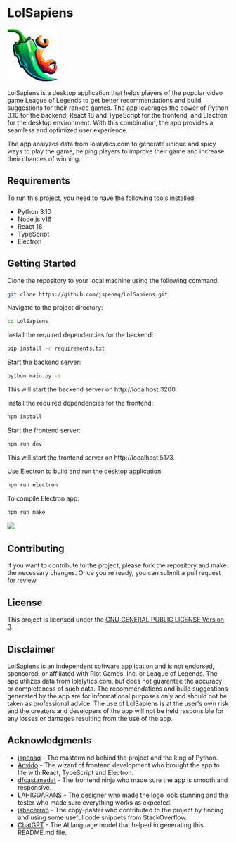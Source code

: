 # LolSapiens

<img src="https://raw.githubusercontent.com/jspenaq/LolSapiens/main/frontend/public/logo_1.png" height="120" /> 

LolSapiens is a desktop application that helps players of the popular video game League of Legends to get better recommendations and build suggestions for their ranked games. The app leverages the power of Python 3.10 for the backend, React 18 and TypeScript for the frontend, and Electron for the desktop environment. With this combination, the app provides a seamless and optimized user experience.

The app analyzes data from lolalytics.com to generate unique and spicy ways to play the game, helping players to improve their game and increase their chances of winning.

## Requirements

To run this project, you need to have the following tools installed:

- Python 3.10
- Node.js v16
- React 18
- TypeScript
- Electron

## Getting Started

Clone the repository to your local machine using the following command:

```bash
git clone https://github.com/jspenaq/LolSapiens.git
```

Navigate to the project directory:
```bash
cd LolSapiens
```

Install the required dependencies for the backend:
```bash
pip install -r requirements.txt
```

Start the backend server:

```bash
python main.py -s
```

This will start the backend server on http://localhost:3200.

Install the required dependencies for the frontend:
```bash
npm install
```

Start the frontend server:

```bash
npm run dev
```

This will start the frontend server on http://localhost:5173.

Use Electron to build and run the desktop application:

```bash
npm run electron
```

To compile Electron app:

```bash
npm run make
```

<img src="https://user-images.githubusercontent.com/36420972/218279770-1ccaa9ae-7372-46a8-99bb-6ba25281ce83.png" height="500" /> 

## Contributing
If you want to contribute to the project, please fork the repository and make the necessary changes. Once you're ready, you can submit a pull request for review.

## License
This project is licensed under the [GNU GENERAL PUBLIC LICENSE Version 3](https://www.gnu.org/licenses/gpl-3.0.en.html).

## Disclaimer
LolSapiens is an independent software application and is not endorsed, sponsored, or affiliated with Riot Games, Inc. or League of Legends. The app utilizes data from lolalytics.com, but does not guarantee the accuracy or completeness of such data. The recommendations and build suggestions generated by the app are for informational purposes only and should not be taken as professional advice. The use of LolSapiens is at the user's own risk and the creators and developers of the app will not be held responsible for any losses or damages resulting from the use of the app.

## Acknowledgments
- [jspenaq](https://github.com/jspenaq) - The mastermind behind the project and the king of Python.
- [Anvido](https://github.com/Anvido) - The wizard of frontend development who brought the app to life with React, TypeScript and Electron.
- [dfcastanedat](https://github.com/dfcastanedat) - The frontend ninja who made sure the app is smooth and responsive.
- [LAHIGUARANS](https://github.com/LAHIGUARANS) - The designer who made the logo look stunning and the tester who made sure everything works as expected.
- [jsbecerrab](https://github.com/jsbecerrab) - The copy-paster who contributed to the project by finding and using some useful code snippets from StackOverflow.
- [ChatGPT](https://openai.com/) - The AI language model that helped in generating this README.md file.
